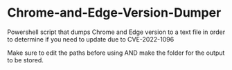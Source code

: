 # Chrome-and-Edge-Version-Dumper
Powershell script that dumps Chrome and Edge version to a text file in order to determine if you need to update due to CVE-2022-1096

Make sure to edit the paths before using AND make the folder for the output to be stored.
